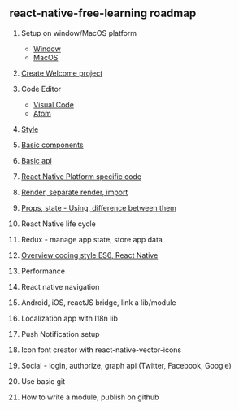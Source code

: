 ## react-native-free-learning roadmap

1.  Setup on window/MacOS platform

    * [Window](GeneralDocs/Setup/WindowSetup.md)
    * [MacOS](GeneralDocs/Setup/MacSetup.md)

2.  [Create Welcome project](Lession_1_Welcome/ReadMe.md)

3.  Code Editor
    * [Visual Code](./GeneralDocs/Editor/VisualCode.md)
    * [Atom](./GeneralDocs/Editor/Atom.md)

4.  [Style](./GeneralDocs/Style.md)

5.  [Basic components](https://reactnative.dev/docs/components-and-apis#basic-components)

6.  [Basic api](./GeneralDocs/BasicApi/ReadMe.md)

7.  [React Native Platform specific code](./GeneralDocs/SpecificPlatform.md)

8.  [Render, separate render, import](./GeneralDocs/SeparateCode.md)

9.  [Props, state - Using, difference between them](./GeneralDocs/PropsAndState.md)

10. React Native life cycle

11. Redux - manage app state, store app data

12. [Overview coding style ES6, React Native](./GeneralDocs/CodingStyleGuide.md)

13. Performance

14. React native navigation

15. Android, iOS, reactJS bridge, link a lib/module

16. Localization app with I18n lib

17. Push Notification setup

18. Icon font creator with react-native-vector-icons

19. Social - login, authorize, graph api (Twitter, Facebook, Google)

20. Use basic git

21. How to write a module, publish on github
